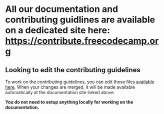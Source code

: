 # All our documentation and contributing guidlines are available on a dedicated site here: <https://contribute.freecodecamp.org>

## Looking to edit the contributing guidelines

To work on the contributing guidelines, you can edit these files [available here](https://github.com/freeCodeCamp/freeCodeCamp/tree/master/docs). When your changes are merged, it will be made available automatically at the documentation site linked above.

**You do not need to setup anything locally for working on the documentation.**
